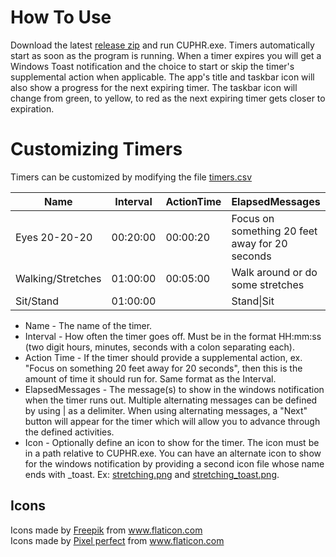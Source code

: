 # How To Use
Download the latest [release zip](https://github.com/schlechtums/ComputerUsePhysicalHealthReminder/releases) and run CUPHR.exe.  Timers automatically start as soon as the program is running.  When a timer expires you will get a Windows Toast notification and the choice to start or skip the timer's supplemental action when applicable.  The app's title and taskbar icon will also show a progress for the next expiring timer.  The taskbar icon will change from green, to yellow, to red as the next expiring timer gets closer to expiration.



# Customizing Timers
Timers can be customized by modifying the file [timers.csv](/src/CUPHR.ViewModel/timers.csv)

| Name              | Interval | ActionTime | ElapsedMessages                                | Icon                          |
| ----------------- | -------- | ---------- | ---------------------------------------------- | ----------------------------- |
| Eyes 20-20-20     | 00:20:00 | 00:00:20   | Focus on something 20 feet away for 20 seconds | TimerResources\eye.png        |
| Walking/Stretches | 01:00:00 | 00:05:00   | Walk around or do some stretches               | TimerResources\stretching.png |
| Sit/Stand         | 01:00:00 |            | Stand\|Sit                                     | TimerResources\sitstand.png   |

* Name - The name of the timer.
* Interval - How often the timer goes off.  Must be in the format HH:mm:ss (two digit hours, minutes, seconds with a colon separating each).
* Action Time - If the timer should provide a supplemental action, ex. "Focus on something 20 feet away for 20 seconds", then this is the amount of time it should run for.  Same format as the Interval.
* ElapsedMessages - The message(s) to show in the windows notification when the timer runs out.  Multiple alternating messages can be defined by using | as a delimiter.  When using alternating messages, a "Next" button will appear for the timer which will allow you to advance through the defined activities.
* Icon - Optionally define an icon to show for the timer.  The icon must be in a path relative to CUPHR.exe.  You can have an alternate icon to show for the windows notification by providing a second icon file whose name ends with \_toast.  Ex: [stretching.png](/src/CUPHR.ViewModel/TimerResources/stretching.png) and [stretching_toast.png](/src/CUPHR.ViewModel/TimerResources/stretching_toast.png).



## Icons
<div>Icons made by <a href="https://www.freepik.com" title="Freepik">Freepik</a> from <a href="https://www.flaticon.com/" title="Flaticon">www.flaticon.com</a></div>
<div>Icons made by <a href="https://www.flaticon.com/authors/pixel-perfect" title="Pixel perfect">Pixel perfect</a> from <a href="https://www.flaticon.com/" title="Flaticon">www.flaticon.com</a></div>
